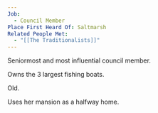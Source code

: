 ```yaml
---
Job:
  - Council Member
Place First Heard Of: Saltmarsh
Related People Met:
  - "[[The Traditionalists]]"
---
```

Seniormost and most influential council member.

Owns the 3 largest fishing boats.

Old.

Uses her mansion as a halfway home.